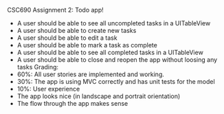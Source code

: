 CSC690 Assignment 2: Todo app!
- A user should be able to see all uncompleted tasks in a UITableView
- A user should be able to create new tasks
- A user should be able to edit a task
- A user should be able to mark a task as complete
- A user should be able to see all completed tasks in a UITableView
- A user should be able to close and reopen the app without loosing any tasks
Grading:
- 60%: All user stories are implemented and working.
- 30%: The app is using MVC correctly and has unit tests for the model
- 10%: User experience
- The app looks nice (in landscape and portrait orientation)
- The flow through the app makes sense
